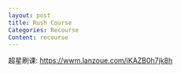 ```yaml
---
layout: post
title: Rush Course
Categories: Recourse
Content: recourse
---
```

超星刷课: https://wwm.lanzoue.com/iKAZB0h7jk8h
